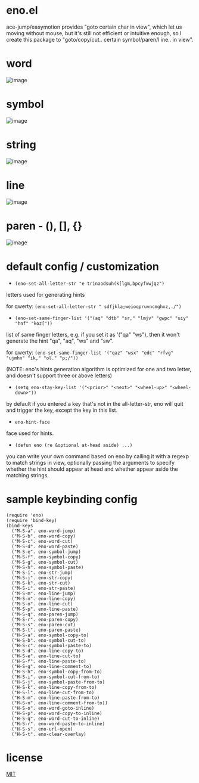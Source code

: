 # eno.el
ace-jump/easymotion provides "goto certain char in view", which let us moving without mouse, but it's still not efficient or intuitive enough, so I create this package to "goto/copy/cut.. certain symbol/paren/l
ine.. in view".

# word
![image](https://cloud.githubusercontent.com/assets/13136462/8632037/c4f7c644-27bb-11e5-8bf3-a913cde94db9.png)

# symbol
![image](https://cloud.githubusercontent.com/assets/13136462/8632057/fc8e1170-27bc-11e5-8e14-2b52411f5f59.png)

# string
![image](https://cloud.githubusercontent.com/assets/13136462/8632065/65861e0c-27bd-11e5-8fd5-7b44f58d2129.png)

# line
![image](https://cloud.githubusercontent.com/assets/13136462/8632068/94f84c82-27bd-11e5-8b8c-23005d2e4680.png)

# paren - (), [], {}
![image](https://cloud.githubusercontent.com/assets/13136462/8632069/afdfdec0-27bd-11e5-8288-d7bf8d7c22e8.png)

# default config / customization
- `(eno-set-all-letter-str "e trinaodsuh(k[lgm,bpcyfvwjqz")`

letters used for generating hints

for qwerty: `(eno-set-all-letter-str " sdfjkla;weioqpruvncmghxz,./")`

- `(eno-set-same-finger-list '("(aq" "dtb" "sr," "lmjv" "gwpc" "uiy" "hnf" "koz["))`

list of same finger letters, e.g. if you set it as '("qa" "ws"), then it won't generate the hint "qa", "aq", "ws" and "sw".

for qwerty: `(eno-set-same-finger-list '("qaz" "wsx" "edc" "rfvg" "ujmhn" "ik," "ol." "p;/"))`


(NOTE: eno's hints generation algorithm is optimized for one and two letter, and doesn't support three or above letters)

- `(setq eno-stay-key-list '("<prior>" "<next>" "<wheel-up>" "<wheel-down>"))`

by default if you entered a key that's not in the all-letter-str, eno will quit and trigger the key, except the key in this list.

- `eno-hint-face`

face used for hints.

- `(defun eno (re &optional at-head aside) ...)`

you can write your own command based on eno by calling it with a regexp to match strings in view, optionally passing the arguments to specify whether the hint should appear at head and whether appear aside the matching strings.

# sample keybinding config
```
(require 'eno)
(require 'bind-key)
(bind-keys
  ("M-S-a". eno-word-jump)
  ("M-S-b". eno-word-copy)
  ("M-S-c". eno-word-cut)
  ("M-S-d". eno-word-paste)
  ("M-S-e". eno-symbol-jump)
  ("M-S-f". eno-symbol-copy)
  ("M-S-g". eno-symbol-cut)
  ("M-S-h". eno-symbol-paste)
  ("M-S-i". eno-str-jump)
  ("M-S-j". eno-str-copy)
  ("M-S-k". eno-str-cut)
  ("M-S-i". eno-str-paste)
  ("M-S-m". eno-line-jump)
  ("M-S-n". eno-line-copy)
  ("M-S-o". eno-line-cut)
  ("M-S-p". eno-line-paste)
  ("M-S-q". eno-paren-jump)
  ("M-S-r". eno-paren-copy)
  ("M-S-s". eno-paren-cut)
  ("M-S-t". eno-paren-paste)
  ("H-S-a". eno-symbol-copy-to)
  ("H-S-b". eno-symbol-cut-to)
  ("H-S-c". eno-symbol-paste-to)
  ("H-S-d". eno-line-copy-to)
  ("H-S-e". eno-line-cut-to)
  ("H-S-f". eno-line-paste-to)
  ("H-S-g". eno-line-comment-to)
  ("H-S-h". eno-symbol-copy-from-to)
  ("H-S-i". eno-symbol-cut-from-to)
  ("H-S-j". eno-symbol-paste-from-to)
  ("H-S-k". eno-line-copy-from-to)
  ("H-S-l". eno-line-cut-from-to)
  ("H-S-m". eno-line-paste-from-to)
  ("H-S-n". eno-line-comment-from-to))
  ("H-S-o". eno-word-goto-inline)
  ("H-S-p". eno-word-copy-to-inline)
  ("H-S-q". eno-word-cut-to-inline)
  ("H-S-r". eno-word-paste-to-inline)
  ("H-S-s". eno-url-open)
  ("H-S-t". eno-clear-overlay)
```

# license
[MIT](http://opensource.org/licenses/MIT)
